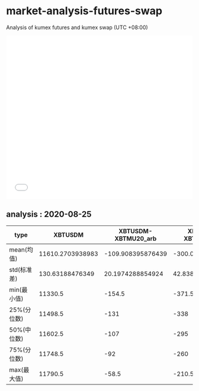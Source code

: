 # market-analysis-futures-swap
Analysis of kumex futures and kumex swap (UTC +08:00)

<iframe width="100%" height="440" src="./data.html" frameborder="no" border="0" scrolling="no"></iframe>

## analysis : 2020-08-25

type|XBTUSDM|XBTUSDM-XBTMU20_arb|XBTUSDM-XBTMZ20_arb|
---|---|---|---
mean(均值) | 11610.2703938983 | -109.908395876439 | -300.086937728614
std(标准差) | 130.63188476349 | 20.1974288854924 | 42.838737426406
min(最小值) | 11330.5 | -154.5 | -371.5
25%(分位数) | 11498.5 | -131 | -338
50%(中位数) | 11602.5 | -107 | -295
75%(分位数) | 11748.5 | -92 | -260
max(最大值) | 11790.5 | -58.5 | -210.5
